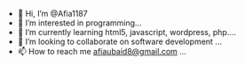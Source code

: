 - 👋 Hi, I’m @Afia1187
- 👀 I’m interested in programming...
- 🌱 I’m currently learning html5, javascript, wordpress, php....
- 💞️ I’m looking to collaborate on software development ...
- 📫 How to reach me afiaubaid8@gmail.com ...

<!---
Afia1187/Afia1187 is a ✨ special ✨ repository because its `README.md` (this file) appears on your GitHub profile.
You can click the Preview link to take a look at your changes.
--->
